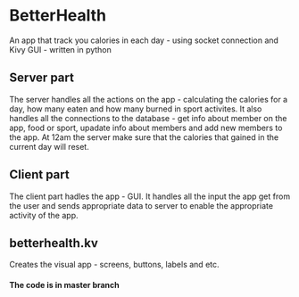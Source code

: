 # BetterHealth

An app that track you calories in each day - 
using socket connection and Kivy GUI - 
written in python

## Server part
The server handles all the actions on the app - calculating the calories for a day, how many eaten and how many burned in sport activites. It also handles all the connections to the database - get info about member on the app, food or sport, upadate info about members and add new members to the app. At 12am the server make sure that the calories that gained in the current day will reset.


## Client part
The client part hadles the app - GUI. It handles all the input the app get from the user and sends appropriate data to server to enable the appropriate activity of the app.

## betterhealth.kv
Creates the visual app - screens, buttons, labels and etc.

#### The code is in master branch
